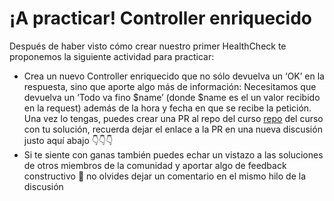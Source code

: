 ¡A practicar! Controller enriquecido
====================================

Después de haber visto cómo crear nuestro primer HealthCheck te proponemos la siguiente actividad para practicar:

*   Crea un nuevo Controller enriquecido que no sólo devuelva un ‘OK’ en la respuesta, sino que aporte algo más de información: Necesitamos que devuelva un ‘Todo va fino $name’ (donde $name es el un valor recibido en la request) además de la hora y fecha en que se recibe la petición. Una vez lo tengas, puedes crear una PR al repo del curso [repo](https://github.com/CodelyTV/php-ddd-skeleton/tree/0.1.0) del curso con tu solución, recuerda dejar el enlace a la PR en una nueva discusión justo aquí abajo 👇👇👇
*   Si te siente con ganas también puedes echar un vistazo a las soluciones de otros miembros de la comunidad y aportar algo de feedback constructivo 🤗 no olvides dejar un comentario en el mismo hilo de la discusión